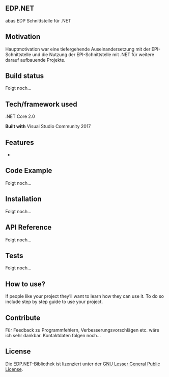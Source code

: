 ## EDP.NET
abas EDP Schnittstelle für .NET

## Motivation
Hauptmotivation war eine tiefergehende Auseinandersetzung mit der EPI-Schnittstelle und die Nutzung der EPI-Schnittstelle mit .NET für weitere darauf aufbauende Projekte.

## Build status
Folgt noch...

## Tech/framework used
.NET Core 2.0

<b>Built with</b>
Visual Studio Community 2017

## Features
- 

## Code Example
Folgt noch...

## Installation
Folgt noch...

## API Reference
Folgt noch...

## Tests
Folgt noch...

## How to use?
If people like your project they’ll want to learn how they can use it. To do so include step by step guide to use your project.

## Contribute
Für Feedback zu Programmfehlern, Verbesserungsvorschlägen etc. wäre ich sehr dankbar. 
Kontaktdaten folgen noch...

## License
Die EDP.NET-Bibliothek ist lizenziert unter der [GNU Lesser General Public License](http://www.gnu.org/licenses/lgpl-3.0.html).

